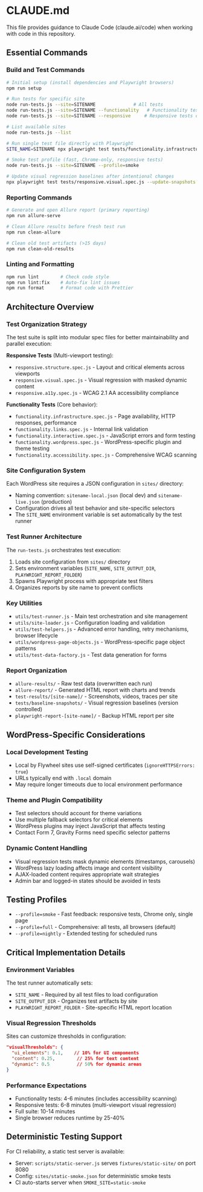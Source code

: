 # CLAUDE.md

This file provides guidance to Claude Code (claude.ai/code) when working with code in this repository.

## Essential Commands

### Build and Test Commands
```bash
# Initial setup (install dependencies and Playwright browsers)
npm run setup

# Run tests for specific site
node run-tests.js --site=SITENAME              # All tests
node run-tests.js --site=SITENAME --functionality   # Functionality tests only  
node run-tests.js --site=SITENAME --responsive     # Responsive tests only

# List available sites
node run-tests.js --list

# Run single test file directly with Playwright
SITE_NAME=SITENAME npx playwright test tests/functionality.infrastructure.spec.js

# Smoke test profile (fast, Chrome-only, responsive tests)
node run-tests.js --site=SITENAME --profile=smoke

# Update visual regression baselines after intentional changes
npx playwright test tests/responsive.visual.spec.js --update-snapshots
```

### Reporting Commands
```bash
# Generate and open Allure report (primary reporting)
npm run allure-serve

# Clean Allure results before fresh test run
npm run clean-allure

# Clean old test artifacts (>15 days)
npm run clean-old-results
```

### Linting and Formatting
```bash
npm run lint        # Check code style
npm run lint:fix    # Auto-fix lint issues
npm run format      # Format code with Prettier
```

## Architecture Overview

### Test Organization Strategy
The test suite is split into modular spec files for better maintainability and parallel execution:

**Responsive Tests** (Multi-viewport testing):
- `responsive.structure.spec.js` - Layout and critical elements across viewports
- `responsive.visual.spec.js` - Visual regression with masked dynamic content
- `responsive.a11y.spec.js` - WCAG 2.1 AA accessibility compliance

**Functionality Tests** (Core behavior):
- `functionality.infrastructure.spec.js` - Page availability, HTTP responses, performance
- `functionality.links.spec.js` - Internal link validation
- `functionality.interactive.spec.js` - JavaScript errors and form testing
- `functionality.wordpress.spec.js` - WordPress-specific plugin and theme testing
- `functionality.accessibility.spec.js` - Comprehensive WCAG scanning

### Site Configuration System
Each WordPress site requires a JSON configuration in `sites/` directory:
- Naming convention: `sitename-local.json` (local dev) and `sitename-live.json` (production)
- Configuration drives all test behavior and site-specific selectors
- The `SITE_NAME` environment variable is set automatically by the test runner

### Test Runner Architecture
The `run-tests.js` orchestrates test execution:
1. Loads site configuration from `sites/` directory
2. Sets environment variables (`SITE_NAME`, `SITE_OUTPUT_DIR`, `PLAYWRIGHT_REPORT_FOLDER`)
3. Spawns Playwright process with appropriate test filters
4. Organizes reports by site name to prevent conflicts

### Key Utilities
- `utils/test-runner.js` - Main test orchestration and site management
- `utils/site-loader.js` - Configuration loading and validation
- `utils/test-helpers.js` - Advanced error handling, retry mechanisms, browser lifecycle
- `utils/wordpress-page-objects.js` - WordPress-specific page object patterns
- `utils/test-data-factory.js` - Test data generation for forms

### Report Organization
- `allure-results/` - Raw test data (overwritten each run)
- `allure-report/` - Generated HTML report with charts and trends
- `test-results/[site-name]/` - Screenshots, videos, traces per site
- `tests/baseline-snapshots/` - Visual regression baselines (version controlled)
- `playwright-report-[site-name]/` - Backup HTML report per site

## WordPress-Specific Considerations

### Local Development Testing
- Local by Flywheel sites use self-signed certificates (`ignoreHTTPSErrors: true`)
- URLs typically end with `.local` domain
- May require longer timeouts due to local environment performance

### Theme and Plugin Compatibility
- Test selectors should account for theme variations
- Use multiple fallback selectors for critical elements
- WordPress plugins may inject JavaScript that affects testing
- Contact Form 7, Gravity Forms need specific selector patterns

### Dynamic Content Handling
- Visual regression tests mask dynamic elements (timestamps, carousels)
- WordPress lazy loading affects image and content visibility
- AJAX-loaded content requires appropriate wait strategies
- Admin bar and logged-in states should be avoided in tests

## Testing Profiles
- `--profile=smoke` - Fast feedback: responsive tests, Chrome only, single page
- `--profile=full` - Comprehensive: all tests, all browsers (default)
- `--profile=nightly` - Extended testing for scheduled runs

## Critical Implementation Details

### Environment Variables
The test runner automatically sets:
- `SITE_NAME` - Required by all test files to load configuration
- `SITE_OUTPUT_DIR` - Organizes test artifacts by site
- `PLAYWRIGHT_REPORT_FOLDER` - Site-specific HTML report location

### Visual Regression Thresholds
Sites can customize thresholds in configuration:
```json
"visualThresholds": {
  "ui_elements": 0.1,    // 10% for UI components
  "content": 0.25,        // 25% for text content
  "dynamic": 0.5          // 50% for dynamic areas
}
```

### Performance Expectations
- Functionality tests: 4-6 minutes (includes accessibility scanning)
- Responsive tests: 6-8 minutes (multi-viewport visual regression)
- Full suite: 10-14 minutes
- Single browser reduces runtime by 25-40%

## Deterministic Testing Support
For CI reliability, a static test server is available:
- Server: `scripts/static-server.js` serves `fixtures/static-site/` on port 8080
- Config: `sites/static-smoke.json` for deterministic smoke tests
- CI auto-starts server when `SMOKE_SITE=static-smoke`